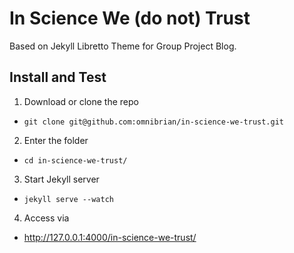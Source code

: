 # In Science We (do not) Trust

Based on Jekyll Libretto Theme for Group Project Blog.

## Install and Test

1. Download or clone the repo
  - `git clone git@github.com:omnibrian/in-science-we-trust.git`
2. Enter the folder
  - `cd in-science-we-trust/`
3. Start Jekyll server
  - `jekyll serve --watch`
4. Access via
  - http://127.0.0.1:4000/in-science-we-trust/
